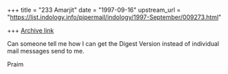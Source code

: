 +++
title = "233 Amarjit"
date = "1997-09-16"
upstream_url = "https://list.indology.info/pipermail/indology/1997-September/009273.html"

+++
[Archive link](https://list.indology.info/pipermail/indology/1997-September/009273.html)

Can someone tell me how I can get the Digest Version instead of individual
mail messages send to me.

Praim



